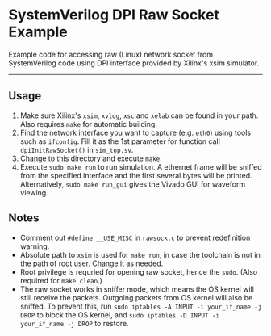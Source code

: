 # SystemVerilog DPI Raw Socket Example

Example code for accessing raw (Linux) network socket from 
SystemVerilog code using DPI interface provided by Xilinx's 
xsim simulator.

----

## Usage
1. Make sure Xilinx's `xsim`, `xvlog`, `xsc` and `xelab` can be 
found in your path. Also requires `make` for automatic building.
2. Find the network interface you want to capture (e.g. `eth0`) 
using tools such as `ifconfig`. Fill it as the 1st parameter for 
function call `dpiInitRawSocket()` in `sim_top.sv`.
3. Change to this directory and execute `make`.
4. Execute `sudo make run` to run simulation. A ethernet frame 
will be sniffed from the specified interface and the first several 
bytes will be printed. Alternatively, `sudo make run_gui` gives 
the Vivado GUI for waveform viewing.

## Notes
- Comment out `#define __USE_MISC` in `rawsock.c` to prevent 
redefinition warning.
- Absolute path to `xsim` is used for `make run`, in case the 
toolchain is not in the path of root user. Change it as needed.
- Root privilege is requried for opening raw socket, hence the 
`sudo`. (Also required for `make clean`.)
- The raw socket works in sniffer mode, which means the OS kernel 
will still receive the packets. Outgoing packets from OS kernel 
will also be sniffed. To prevent this, run
`sudo iptables -A INPUT -i your_if_name -j DROP`
to block the OS kernel, and 
`sudo iptables -D INPUT -i your_if_name -j DROP`
to restore.